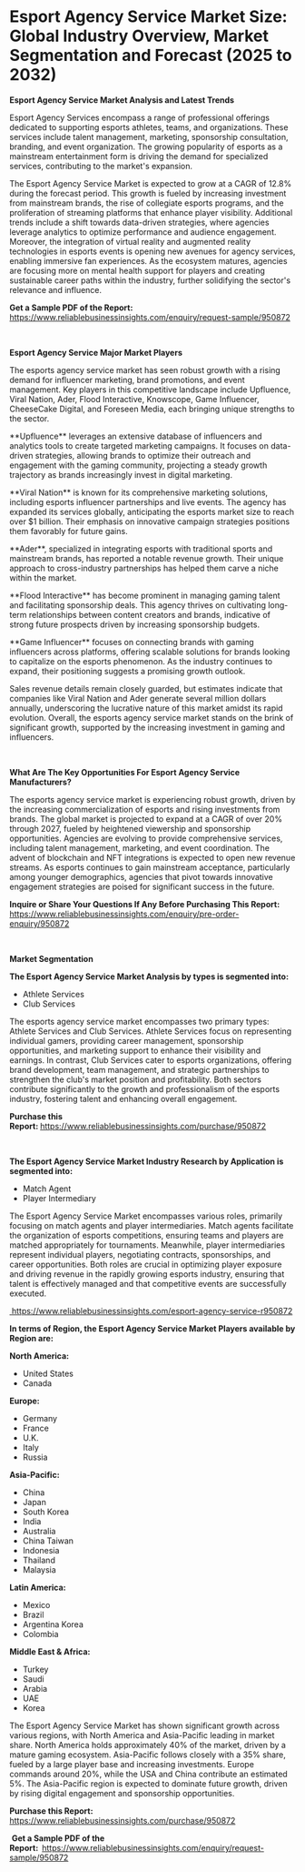 <p><h1>Esport Agency Service Market Size: Global Industry Overview, Market Segmentation and Forecast (2025 to 2032)</h1></p><p><strong>Esport Agency Service Market Analysis and Latest Trends</strong></p>
<p><p>Esport Agency Services encompass a range of professional offerings dedicated to supporting esports athletes, teams, and organizations. These services include talent management, marketing, sponsorship consultation, branding, and event organization. The growing popularity of esports as a mainstream entertainment form is driving the demand for specialized services, contributing to the market's expansion. </p><p>The Esport Agency Service Market is expected to grow at a CAGR of 12.8% during the forecast period. This growth is fueled by increasing investment from mainstream brands, the rise of collegiate esports programs, and the proliferation of streaming platforms that enhance player visibility. Additional trends include a shift towards data-driven strategies, where agencies leverage analytics to optimize performance and audience engagement. Moreover, the integration of virtual reality and augmented reality technologies in esports events is opening new avenues for agency services, enabling immersive fan experiences. As the ecosystem matures, agencies are focusing more on mental health support for players and creating sustainable career paths within the industry, further solidifying the sector's relevance and influence.</p></p>
<p><strong>Get a Sample PDF of the Report:&nbsp;</strong> <a href="https://www.reliablebusinessinsights.com/enquiry/request-sample/950872?utm_campaign=3733&utm_medium=2&utm_source=Github&utm_content=ia&utm_term=19042025&utm_id=esport-agency-service">https://www.reliablebusinessinsights.com/enquiry/request-sample/950872</a></p>
<p>&nbsp;</p>
<p><strong>Esport Agency Service Major Market Players</strong></p>
<p><p>The esports agency service market has seen robust growth with a rising demand for influencer marketing, brand promotions, and event management. Key players in this competitive landscape include Upfluence, Viral Nation, Ader, Flood Interactive, Knowscope, Game Influencer, CheeseCake Digital, and Foreseen Media, each bringing unique strengths to the sector.</p><p>**Upfluence** leverages an extensive database of influencers and analytics tools to create targeted marketing campaigns. It focuses on data-driven strategies, allowing brands to optimize their outreach and engagement with the gaming community, projecting a steady growth trajectory as brands increasingly invest in digital marketing.</p><p>**Viral Nation** is known for its comprehensive marketing solutions, including esports influencer partnerships and live events. The agency has expanded its services globally, anticipating the esports market size to reach over $1 billion. Their emphasis on innovative campaign strategies positions them favorably for future gains.</p><p>**Ader**, specialized in integrating esports with traditional sports and mainstream brands, has reported a notable revenue growth. Their unique approach to cross-industry partnerships has helped them carve a niche within the market.</p><p>**Flood Interactive** has become prominent in managing gaming talent and facilitating sponsorship deals. This agency thrives on cultivating long-term relationships between content creators and brands, indicative of strong future prospects driven by increasing sponsorship budgets.</p><p>**Game Influencer** focuses on connecting brands with gaming influencers across platforms, offering scalable solutions for brands looking to capitalize on the esports phenomenon. As the industry continues to expand, their positioning suggests a promising growth outlook.</p><p>Sales revenue details remain closely guarded, but estimates indicate that companies like Viral Nation and Ader generate several million dollars annually, underscoring the lucrative nature of this market amidst its rapid evolution. Overall, the esports agency service market stands on the brink of significant growth, supported by the increasing investment in gaming and influencers.</p></p>
<p>&nbsp;</p>
<p><strong>What Are The Key Opportunities For Esport Agency Service Manufacturers?</strong></p>
<p><p>The esports agency service market is experiencing robust growth, driven by the increasing commercialization of esports and rising investments from brands. The global market is projected to expand at a CAGR of over 20% through 2027, fueled by heightened viewership and sponsorship opportunities. Agencies are evolving to provide comprehensive services, including talent management, marketing, and event coordination. The advent of blockchain and NFT integrations is expected to open new revenue streams. As esports continues to gain mainstream acceptance, particularly among younger demographics, agencies that pivot towards innovative engagement strategies are poised for significant success in the future.</p></p>
<p><strong>Inquire or Share Your Questions If Any Before Purchasing This Report:</strong> <a href="https://www.reliablebusinessinsights.com/enquiry/pre-order-enquiry/950872?utm_campaign=3733&utm_medium=2&utm_source=Github&utm_content=ia&utm_term=19042025&utm_id=esport-agency-service">https://www.reliablebusinessinsights.com/enquiry/pre-order-enquiry/950872</a></p>
<p>&nbsp;</p>
<p><strong>Market Segmentation</strong></p>
<p><strong>The Esport Agency Service Market Analysis by types is segmented into:</strong></p>
<p><ul><li>Athlete Services</li><li>Club Services</li></ul></p>
<p><p>The esports agency service market encompasses two primary types: Athlete Services and Club Services. Athlete Services focus on representing individual gamers, providing career management, sponsorship opportunities, and marketing support to enhance their visibility and earnings. In contrast, Club Services cater to esports organizations, offering brand development, team management, and strategic partnerships to strengthen the club's market position and profitability. Both sectors contribute significantly to the growth and professionalism of the esports industry, fostering talent and enhancing overall engagement.</p></p>
<p><strong>Purchase this Report:&nbsp;</strong><a href="https://www.reliablebusinessinsights.com/purchase/950872?utm_campaign=3733&utm_medium=2&utm_source=Github&utm_content=ia&utm_term=19042025&utm_id=esport-agency-service">https://www.reliablebusinessinsights.com/purchase/950872</a></p>
<p>&nbsp;</p>
<p><strong>The Esport Agency Service Market Industry Research by Application is segmented into:</strong></p>
<p><ul><li>Match Agent</li><li>Player Intermediary</li></ul></p>
<p><p>The Esport Agency Service Market encompasses various roles, primarily focusing on match agents and player intermediaries. Match agents facilitate the organization of esports competitions, ensuring teams and players are matched appropriately for tournaments. Meanwhile, player intermediaries represent individual players, negotiating contracts, sponsorships, and career opportunities. Both roles are crucial in optimizing player exposure and driving revenue in the rapidly growing esports industry, ensuring that talent is effectively managed and that competitive events are successfully executed.</p></p>
<p><a href="https://www.reliablebusinessinsights.com/esport-agency-service-r950872?utm_campaign=3733&utm_medium=2&utm_source=Github&utm_content=ia&utm_term=19042025&utm_id=esport-agency-service">&nbsp;https://www.reliablebusinessinsights.com/esport-agency-service-r950872</a></p>
<p><strong>In terms of Region, the Esport Agency Service Market Players available by Region are:</strong></p>
<p>
    <p> <strong> North America: </strong>
        <ul>
            <li>United States</li>
            <li>Canada</li>
        </ul>
        </p> 
    <p> <strong> Europe: </strong>
        <ul>
            <li>Germany</li>
            <li>France</li>
            <li>U.K.</li>
            <li>Italy</li>
            <li>Russia</li>
        </ul>
        </p> 
    <p> <strong> Asia-Pacific: </strong>
        <ul>
            <li>China</li>
            <li>Japan</li>
            <li>South Korea</li>
            <li>India</li>
            <li>Australia</li>
            <li>China Taiwan</li>
            <li>Indonesia</li>
            <li>Thailand</li>
            <li>Malaysia</li>
        </ul>
        </p> 
    <p> <strong> Latin America: </strong>
        <ul>
            <li>Mexico</li>
            <li>Brazil</li>
            <li>Argentina Korea</li>
            <li>Colombia</li>
        </ul>
        </p> 
    <p> <strong> Middle East & Africa: </strong>
        <ul>
            <li>Turkey</li>
            <li>Saudi</li>
            <li>Arabia</li>
            <li>UAE</li>
            <li>Korea</li>
        </ul>
    </p>
    </p>
<p><p>The Esport Agency Service Market has shown significant growth across various regions, with North America and Asia-Pacific leading in market share. North America holds approximately 40% of the market, driven by a mature gaming ecosystem. Asia-Pacific follows closely with a 35% share, fueled by a large player base and increasing investments. Europe commands around 20%, while the USA and China contribute an estimated 5%. The Asia-Pacific region is expected to dominate future growth, driven by rising digital engagement and sponsorship opportunities.</p></p>
<p><strong>Purchase this Report: </strong><a href="https://www.reliablebusinessinsights.com/purchase/950872?utm_campaign=3733&utm_medium=2&utm_source=Github&utm_content=ia&utm_term=19042025&utm_id=esport-agency-service">https://www.reliablebusinessinsights.com/purchase/950872</a></p>
<p>&nbsp;<strong>Get a Sample PDF of the Report:&nbsp;&nbsp;</strong><a href="https://www.reliablebusinessinsights.com/enquiry/request-sample/950872?utm_campaign=3733&utm_medium=2&utm_source=Github&utm_content=ia&utm_term=19042025&utm_id=esport-agency-service">https://www.reliablebusinessinsights.com/enquiry/request-sample/950872</a></p>
<p><strong></strong></p>
<p><p></p><p></p><p></p></p>